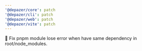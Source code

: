 ```yaml
---
'@depazer/core': patch
'@depazer/cli': patch
'@depazer/web': patch
'@depazer/vite': patch
---
```


🐛 Fix pnpm module lose error when have same dependency in root/node_modules.
